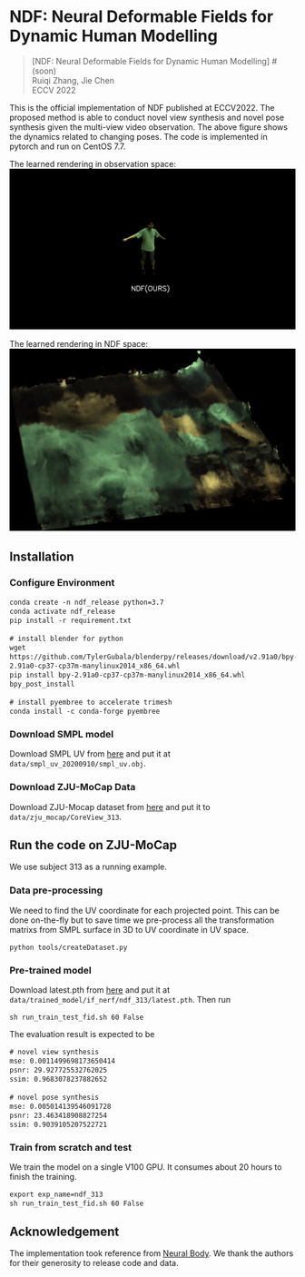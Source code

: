 # NDF: Neural Deformable Fields for Dynamic Human Modelling

> [NDF: Neural Deformable Fields for Dynamic Human Modelling] # (soon)  
> Ruiqi Zhang, Jie Chen  
> ECCV 2022

This is the official implementation of NDF published at ECCV2022. The proposed method is able to conduct novel view synthesis and novel pose synthesis given the multi-view video observation. The above figure shows the dynamics related to changing poses. The code is implemented in pytorch and run on CentOS 7.7.

The learned rendering in observation space:
![dynamic](./images/dynamic.gif)


The learned rendering in NDF space:
![dynamic](./images/texture.png)


## Installation

### Configure Environment

```
conda create -n ndf_release python=3.7
conda activate ndf_release
pip install -r requirement.txt

# install blender for python
wget https://github.com/TylerGubala/blenderpy/releases/download/v2.91a0/bpy-2.91a0-cp37-cp37m-manylinux2014_x86_64.whl
pip install bpy-2.91a0-cp37-cp37m-manylinux2014_x86_64.whl
bpy_post_install

# install pyembree to accelerate trimesh
conda install -c conda-forge pyembree
```

### Download SMPL model

Download SMPL UV from [here](https://download.is.tue.mpg.de/download.php?domain=smpl&sfile=smpl_uv_20200910.zip) and put it at `data/smpl_uv_20200910/smpl_uv.obj`.

### Download ZJU-MoCap Data

Download ZJU-Mocap dataset from [here](https://github.com/zju3dv/neuralbody/blob/master/INSTALL.md#zju-mocap-dataset) and put it to `data/zju_mocap/CoreView_313`.


## Run the code on ZJU-MoCap

We use subject 313 as a running example.


### Data pre-processing

We need to find the UV coordinate for each projected point. This can be done on-the-fly but to save time we pre-process all the transformation matrixs from SMPL surface in 3D to UV coordinate in UV space.

```
python tools/createDataset.py
```


### Pre-trained model

Download latest.pth from [here](https://drive.google.com/file/d/1vJPUbZWnK-_SWAwVcwF6RCNGp56_J8E1/view?usp=sharing) and put it at `data/trained_model/if_nerf/ndf_313/latest.pth`.
Then run 
```
sh run_train_test_fid.sh 60 False
```

The evaluation result is expected to be
```
# novel view synthesis
mse: 0.0011499698173650414
psnr: 29.927725532762025
ssim: 0.9683078237882652

# novel pose synthesis
mse: 0.005014139546091728
psnr: 23.463418908827254
ssim: 0.9039105207522721
```

### Train from scratch and test

We train the model on a single V100 GPU. It consumes about 20 hours to finish the training.

```
export exp_name=ndf_313
sh run_train_test_fid.sh 60 False
```

## Acknowledgement

The implementation took reference from [Neural Body](https://github.com/zju3dv/neuralbody). We thank the authors for their generosity to release code and data.